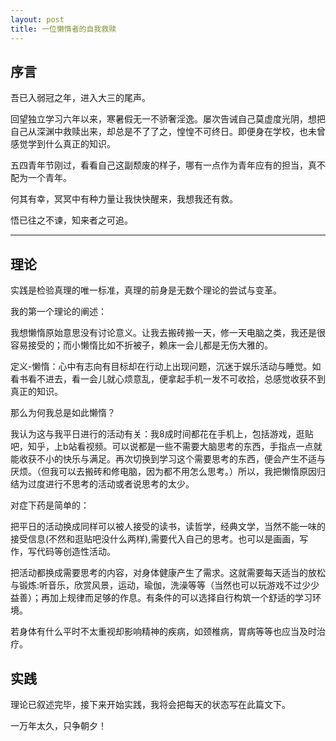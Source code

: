 ```yaml
---
layout: post
title: 一位懒惰者的自我救赎
---
```

序言
---
吾已入弱冠之年，进入大三的尾声。

回望独立学习六年以来，寒暑假无一不骄奢淫逸。屡次告诫自己莫虚度光阴，想把自己从深渊中救赎出来，却总是不了了之，惶惶不可终日。即便身在学校，也未曾感觉学到什么真正的知识。

五四青年节刚过，看看自己这副颓废的样子，哪有一点作为青年应有的担当，真不配为一个青年。

何其有幸，冥冥中有种力量让我快快醒来，我想我还有救。

悟已往之不谏，知来者之可追。

---
理论
---
实践是检验真理的唯一标准，真理的前身是无数个理论的尝试与变革。

我的第一个理论的阐述：

我想懒惰原始意思没有讨论意义。让我去搬砖搬一天，修一天电脑之类，我还是很容易接受的；而小懒惰比如不折被子，赖床一会儿都是无伤大雅的。

定义-懒惰：心中有志向有目标却在行动上出现问题，沉迷于娱乐活动与睡觉。如看书看不进去，看一会儿就心烦意乱，便拿起手机一发不可收拾，总感觉收获不到真正的知识。

那么为何我总是如此懒惰？

我认为这与我平日进行的活动有关：我8成时间都花在手机上，包括游戏，逛贴吧，知乎，上b站看视频。可以说都是一些不需要大脑思考的东西，手指点一点就能收获不小的快乐与满足。再次切换到学习这个需要思考的东西，便会产生不适与厌烦。（但我可以去搬砖和修电脑，因为都不用怎么思考。）所以，我把懒惰原因归结为过度进行不思考的活动或者说思考的太少。

对症下药是简单的：

把平日的活动换成同样可以被人接受的读书，读哲学，经典文学，当然不能一味的接受信息(不然和逛贴吧没什么两样),需要代入自己的思考。也可以是画画，写作，写代码等创造性活动。

把活动都换成需要思考的内容，对身体健康产生了需求。这就需要每天适当的放松与锻炼:听音乐，欣赏风景，运动，瑜伽，洗澡等等（当然也可以玩游戏不过少少益善）；再加上规律而足够的作息。有条件的可以选择自行构筑一个舒适的学习环境。

若身体有什么平时不太重视却影响精神的疾病，如颈椎病，胃病等等也应当及时治疗。

实践
---
理论已叙述完毕，接下来开始实践，我将会把每天的状态写在此篇文下。

一万年太久，只争朝夕！

